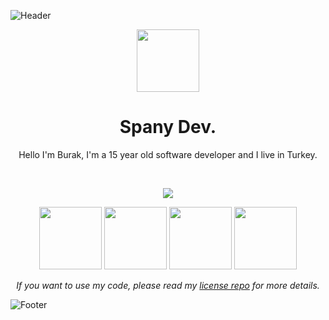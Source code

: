 ![Header](./resources/header.png)
<p align="center">
    <img src="https://media.discordapp.net/attachments/959535131612287026/964708672947257375/logo.png" width="100">
</p>

<h1 align="center">Spany Dev.</h1>
<p align="center">Hello I'm Burak, I'm a 15 year old software developer and I live in Turkey.</p>

<br />

<p align="center">
 <img src="https://github-readme-stats.vercel.app/api?username=daviidkoo4074&hide_title=true&count_private=true&show_icons=true&theme=github_dark&hide_border=true&bg_color=00000000"/>
</p>

<p float="left" align="center">
    <a href="https://www.instagram.com/spanyries/" title="Instagram"><img src="https://media.discordapp.net/attachments/959535131612287026/964709802552991754/Pngtreeinstagram_icon_instagram_logo_3584852.png?width=473&height=473" width="100"></a>
    <a href="https://www.youtube.com/c/SpanyRieS" title="YouTube"><img src="https://media.discordapp.net/attachments/959535131612287026/964710444780650496/unknown.png?width=473&height=473" width="100"></a>
    <a href="https://discord.com/botlist" title="Discord"><img src="https://media.discordapp.net/attachments/959535131612287026/964710091259523082/unknown.png?width=473&height=473" width="100"></a>
    <a href="mailto:dursunburak385@gmail.com?subject=Hi!" title="Email me"><img src="https://media.discordapp.net/attachments/959535131612287026/964710275922145350/unknown.png?width=473&height=473" width="100"></a>
</p>

<p align="center"><i>If you want to use my code, please read my <a href="https://github.com/Spany-Dev/License">license repo</a> for more details.</i></p>

![Footer]("https://media.discordapp.net/attachments/959535131612287026/964708672947257375/logo.png")
